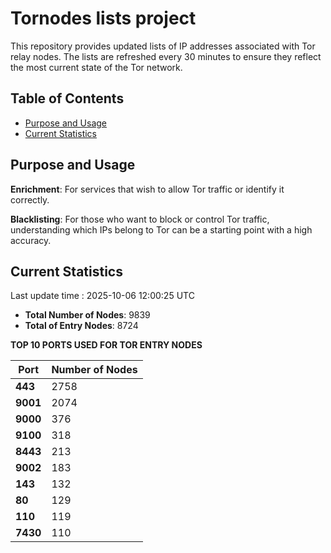 # Tornodes lists project

This repository provides updated lists of IP addresses associated with Tor relay nodes. The lists are refreshed every 30 minutes to ensure they reflect the most current state of the Tor network.

## Table of Contents

- [Purpose and Usage](#purpose-and-usage)
- [Current Statistics](#current-statistics)


## Purpose and Usage

**Enrichment**: For services that wish to allow Tor traffic or identify it correctly.

**Blacklisting**: For those who want to block or control Tor traffic, understanding which IPs belong to Tor can be a starting point with a high accuracy.

## Current Statistics

Last update time : 2025-10-06 12:00:25 UTC

- **Total Number of Nodes**: 9839
- **Total of Entry Nodes**: 8724

**TOP 10 PORTS USED FOR TOR ENTRY NODES**

| **Port** | **Number of Nodes** |
|------|-----------------|
| **443**   | 2758  |
| **9001**   | 2074  |
| **9000**   | 376  |
| **9100**   | 318  |
| **8443**   | 213  |
| **9002**   | 183  |
| **143**   | 132  |
| **80**   | 129  |
| **110**   | 119  |
| **7430**   | 110  |

